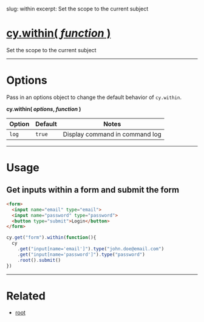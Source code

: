 slug: within
excerpt: Set the scope to the current subject

# [cy.within( *function* )](#usage)

Set the scope to the current subject

***

# Options

Pass in an options object to change the default behavior of `cy.within`.

**cy.within( *options*, *function* )**

Option | Default | Notes
--- | --- | ---
`log` | `true` | Display command in command log

***

# Usage

## Get inputs within a form and submit the form

```html
<form>
  <input name="email" type="email">
  <input name="password" type="password">
  <button type="submit">Login</button>
</form>
```

```javascript
cy.get("form").within(function(){
  cy
    .get("input[name='email']").type("john.doe@email.com")
    .get("input[name='password']").type("password")
    .root().submit()
})
```

***

# Related

- [root](https://on.cypress.io/api/root)